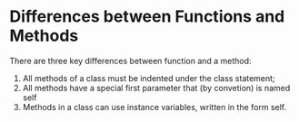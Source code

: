 # Differences between Functions and Methods 

There are three key differences between function and a method: 

1. All methods of a class must be indented under the class statement; 
2. All methods have a special first parameter that (by convetion) is named self 
3. Methods in a class can use instance variables, written in the form self.<variableName>